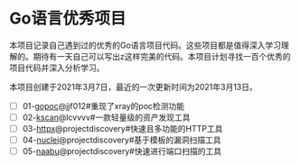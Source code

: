 # Go语言优秀项目
本项目记录自己遇到过的优秀的Go语言项目代码。这些项目都是值得深入学习理解的。期待有一天自己可以写出z这样完美的代码。本项目计划寻找一百个优秀的项目代码并深入分析学习。

本项目创建于2021年3月7日，最近的一次更新时间为2021年3月13日。

- [ ] 01-[gopoc](https://github.com/jjf012/gopoc)@jjf012#重现了xray的poc检测功能
- [ ] 02-[kscan](https://github.com/lcvvvv/kscan)@lcvvvv#一款轻量级的资产发现工具
- [ ] 03-[httpx](https://github.com/projectdiscovery/httpx)@projectdiscovery#快速且多功能的HTTP工具
- [ ] 04-[nuclei]()@projectdiscovery#基于模板的漏洞扫描工具
- [ ] 05-[naabu](https://github.com/projectdiscovery/naabu)@projectdiscovery#快速进行端口扫描的工具
